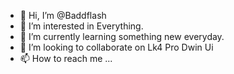 - 👋 Hi, I’m @Baddflash
- 👀 I’m interested in Everything.
- 🌱 I’m currently learning something new everyday.
- 💞️ I’m looking to collaborate on Lk4 Pro Dwin Ui
- 📫 How to reach me ...

<!---
Baddflash/Baddflash is a ✨ special ✨ repository because its `README.md` (this file) appears on your GitHub profile.
You can click the Preview link to take a look at your changes.
--->
